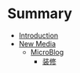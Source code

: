 # Summary

* [Introduction](README.md)
* [New Media](chapter1.md)
  * [MicroBlog](chapter1/microblog.md)
    * [装修](chapter1/microblog/zhuang-shi.md)

